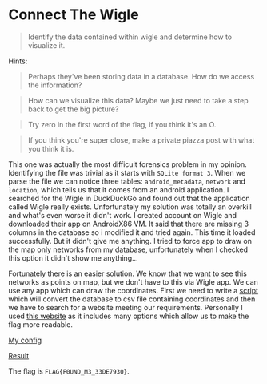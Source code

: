 # Connect The Wigle

> Identify the data contained within wigle and determine how to visualize it.

Hints:

> Perhaps they've been storing data in a database. How do we access the information?

> How can we visualize this data? Maybe we just need to take a step back to get the big picture?

> Try zero in the first word of the flag, if you think it's an O.

> If you think you're super close, make a private piazza post with what you think it is.

This one was actually the most difficult forensics problem in my opinion. Identifying the file was trivial as it starts with `SQLite format 3`.
When we parse the file we can notice three tables: `android_metadata`, `network` and `location`, which tells us that it comes from an android application.
I searched for the Wigle in DuckDuckGo and found out that the application called Wigle really exists. 
Unfortunately my solution was totally an overkill and what's even worse it didn't work. I created account on Wigle and downloaded their app on AndroidX86 VM. It said that there are missing 3 columns in the database so i modified it and tried again.
This time it loaded successfully. But it didn't give me anything. I tried to force app to draw on the map only networks from my database, unfortunately when I checked this option it didn't show me anything...

Fortunately there is an easier solution. We know that we want to see this networks as points on map, but we don't have to this via Wigle app. We can use any app which can draw the coordinates.
First we need to write a [script](index.php) which will convert the database to csv file containing coordinates and then we have to search for a website meeting our requirements.
Personally I used [this website](http://itools.subhashbose.com/grapher/index.php) as it includes many options which allow us to make the flag more readable.

[My config](Graph.sbgf)

[Result](result.png)

The flag is `FLAG{F0UND_M3_33DE7930}`.

